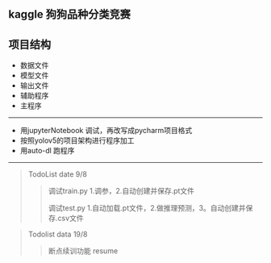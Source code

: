 ## kaggle 狗狗品种分类竞赛
## 项目结构
- 数据文件
- 模型文件
- 输出文件
- 辅助程序
- 主程序
---------------------------------------------
- 用jupyterNotebook 调试，再改写成pycharm项目格式
- 按照yolov5的项目架构进行程序加工
- 用auto-dl 跑程序
---------------------------------------------
> TodoList date 9/8
>> 调试train.py 1.调参，2.自动创建并保存.pt文件
>> 
>> 调试test.py 1.自动加载.pt文件，2.做推理预测，3。自动创建并保存.csv文件

> Todolist data 19/8
>> 断点续训功能 resume
